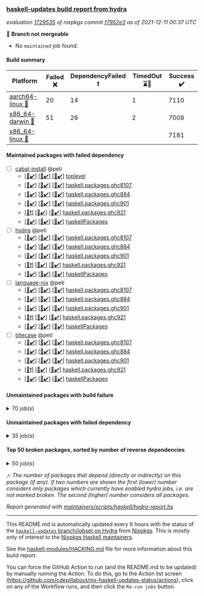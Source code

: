 ### [haskell-updates build report from hydra](https://hydra.nixos.org/jobset/nixpkgs/haskell-updates)
*evaluation [1729535](https://hydra.nixos.org/eval/1729535) of nixpkgs commit [f7952e3](https://github.com/NixOS/nixpkgs/commits/f7952e330a568e0b00d818923e8703188f33e2e6) as of 2021-12-11 00:37 UTC*

:red_circle: **Branch not mergeable**
  * No `maintained` job found.

#### Build summary

 | Platform | Failed :x: | DependencyFailed :heavy_exclamation_mark: | TimedOut :hourglass::no_entry_sign: | Success :heavy_check_mark: | 
 | --- | --- | --- | --- | --- | 
 | [aarch64-linux :iphone:](https://hydra.nixos.org/eval/1729535?filter=.aarch64-linux) | 20 | 14 | 1 | 7110 | 
 | [x86_64-darwin :apple:](https://hydra.nixos.org/eval/1729535?filter=.x86_64-darwin) | 51 | 26 | 2 | 7008 | 
 | [x86_64-linux :penguin:](https://hydra.nixos.org/eval/1729535?filter=.x86_64-linux) |  |  |  | 7181 | 
#### Maintained packages with failed dependency
- [ ] [cabal-install](https://hydra.nixos.org/eval/1729535?filter=cabal-install) @peti
  - [[:iphone::heavy_check_mark:]](https://hydra.nixos.org/build/160444227) [[:apple::heavy_check_mark:]](https://hydra.nixos.org/build/160448434) [[:penguin::heavy_check_mark:]](https://hydra.nixos.org/build/160441986) [toplevel](https://hydra.nixos.org/eval/1729535?filter=cabal-install)
  - [[:iphone::heavy_check_mark:]](https://hydra.nixos.org/build/160443778) [[:apple::heavy_check_mark:]](https://hydra.nixos.org/build/160454981) [[:penguin::heavy_check_mark:]](https://hydra.nixos.org/build/160440643) [haskell.packages.ghc8107](https://hydra.nixos.org/eval/1729535?filter=haskell.packages.ghc8107.cabal-install)
  - [[:iphone::heavy_check_mark:]](https://hydra.nixos.org/build/160443154) [[:apple::heavy_check_mark:]](https://hydra.nixos.org/build/160447881) [[:penguin::heavy_check_mark:]](https://hydra.nixos.org/build/160442234) [haskell.packages.ghc884](https://hydra.nixos.org/eval/1729535?filter=haskell.packages.ghc884.cabal-install)
  - [[:iphone::heavy_check_mark:]](https://hydra.nixos.org/build/160443457) [[:apple::heavy_check_mark:]](https://hydra.nixos.org/build/160445426) [[:penguin::heavy_check_mark:]](https://hydra.nixos.org/build/160442432) [haskell.packages.ghc901](https://hydra.nixos.org/eval/1729535?filter=haskell.packages.ghc901.cabal-install)
  - [[:iphone::heavy_exclamation_mark:]](https://hydra.nixos.org/build/160707752) [[:apple::heavy_check_mark:]](https://hydra.nixos.org/build/160707750) [[:penguin::heavy_check_mark:]](https://hydra.nixos.org/build/160707755) [haskell.packages.ghc921](https://hydra.nixos.org/eval/1729535?filter=haskell.packages.ghc921.cabal-install)
  - [[:iphone::heavy_check_mark:]](https://hydra.nixos.org/build/160444585) [[:apple::heavy_check_mark:]](https://hydra.nixos.org/build/160455144) [[:penguin::heavy_check_mark:]](https://hydra.nixos.org/build/160444219) [haskellPackages](https://hydra.nixos.org/eval/1729535?filter=haskellPackages.cabal-install)
- [ ] [hsdns](https://hydra.nixos.org/eval/1729535?filter=hsdns) @peti
  - [[:iphone::heavy_check_mark:]](https://hydra.nixos.org/build/160445928) [[:apple::heavy_check_mark:]](https://hydra.nixos.org/build/160447151) [[:penguin::heavy_check_mark:]](https://hydra.nixos.org/build/160452154) [haskell.packages.ghc8107](https://hydra.nixos.org/eval/1729535?filter=haskell.packages.ghc8107.hsdns)
  - [[:iphone::heavy_check_mark:]](https://hydra.nixos.org/build/160444002) [[:apple::heavy_check_mark:]](https://hydra.nixos.org/build/160445446) [[:penguin::heavy_check_mark:]](https://hydra.nixos.org/build/160448296) [haskell.packages.ghc884](https://hydra.nixos.org/eval/1729535?filter=haskell.packages.ghc884.hsdns)
  - [[:iphone::heavy_check_mark:]](https://hydra.nixos.org/build/160457080) [[:apple::heavy_check_mark:]](https://hydra.nixos.org/build/160453520) [[:penguin::heavy_check_mark:]](https://hydra.nixos.org/build/160440975) [haskell.packages.ghc901](https://hydra.nixos.org/eval/1729535?filter=haskell.packages.ghc901.hsdns)
  - [[:iphone::heavy_exclamation_mark:]](https://hydra.nixos.org/build/160450041) [[:apple::heavy_check_mark:]](https://hydra.nixos.org/build/160444127) [[:penguin::heavy_check_mark:]](https://hydra.nixos.org/build/160444167) [haskell.packages.ghc921](https://hydra.nixos.org/eval/1729535?filter=haskell.packages.ghc921.hsdns)
  - [[:iphone::heavy_check_mark:]](https://hydra.nixos.org/build/160453268) [[:apple::heavy_check_mark:]](https://hydra.nixos.org/build/160452760) [[:penguin::heavy_check_mark:]](https://hydra.nixos.org/build/160436298) [haskellPackages](https://hydra.nixos.org/eval/1729535?filter=haskellPackages.hsdns)
- [ ] [language-nix](https://hydra.nixos.org/eval/1729535?filter=language-nix) @peti
  - [[:iphone::heavy_check_mark:]](https://hydra.nixos.org/build/160444197) [[:apple::heavy_check_mark:]](https://hydra.nixos.org/build/160457132) [[:penguin::heavy_check_mark:]](https://hydra.nixos.org/build/160449953) [haskell.packages.ghc8107](https://hydra.nixos.org/eval/1729535?filter=haskell.packages.ghc8107.language-nix)
  - [[:iphone::heavy_check_mark:]](https://hydra.nixos.org/build/160443818) [[:apple::heavy_check_mark:]](https://hydra.nixos.org/build/160455351) [[:penguin::heavy_check_mark:]](https://hydra.nixos.org/build/160451798) [haskell.packages.ghc884](https://hydra.nixos.org/eval/1729535?filter=haskell.packages.ghc884.language-nix)
  - [[:iphone::heavy_check_mark:]](https://hydra.nixos.org/build/160442301) [[:apple::heavy_check_mark:]](https://hydra.nixos.org/build/160443330) [[:penguin::heavy_check_mark:]](https://hydra.nixos.org/build/160445084) [haskell.packages.ghc901](https://hydra.nixos.org/eval/1729535?filter=haskell.packages.ghc901.language-nix)
  - [[:iphone::heavy_exclamation_mark:]](https://hydra.nixos.org/build/160758059) [[:apple::heavy_check_mark:]](https://hydra.nixos.org/build/160758068) [[:penguin::heavy_check_mark:]](https://hydra.nixos.org/build/160758055) [haskell.packages.ghc921](https://hydra.nixos.org/eval/1729535?filter=haskell.packages.ghc921.language-nix)
  - [[:iphone::heavy_check_mark:]](https://hydra.nixos.org/build/160446289) [[:apple::heavy_check_mark:]](https://hydra.nixos.org/build/160435670) [[:penguin::heavy_check_mark:]](https://hydra.nixos.org/build/160445023) [haskellPackages](https://hydra.nixos.org/eval/1729535?filter=haskellPackages.language-nix)
- [ ] [titlecase](https://hydra.nixos.org/eval/1729535?filter=titlecase) @peti
  - [[:iphone::heavy_check_mark:]](https://hydra.nixos.org/build/160437766) [[:apple::heavy_check_mark:]](https://hydra.nixos.org/build/160436845) [[:penguin::heavy_check_mark:]](https://hydra.nixos.org/build/160453740) [haskell.packages.ghc8107](https://hydra.nixos.org/eval/1729535?filter=haskell.packages.ghc8107.titlecase)
  - [[:iphone::heavy_check_mark:]](https://hydra.nixos.org/build/160448969) [[:apple::heavy_check_mark:]](https://hydra.nixos.org/build/160446339) [[:penguin::heavy_check_mark:]](https://hydra.nixos.org/build/160439450) [haskell.packages.ghc884](https://hydra.nixos.org/eval/1729535?filter=haskell.packages.ghc884.titlecase)
  - [[:iphone::heavy_check_mark:]](https://hydra.nixos.org/build/160452446) [[:apple::heavy_check_mark:]](https://hydra.nixos.org/build/160439364) [[:penguin::heavy_check_mark:]](https://hydra.nixos.org/build/160446378) [haskell.packages.ghc901](https://hydra.nixos.org/eval/1729535?filter=haskell.packages.ghc901.titlecase)
  - [[:iphone::heavy_exclamation_mark:]](https://hydra.nixos.org/build/160453934) [[:apple::heavy_check_mark:]](https://hydra.nixos.org/build/160437434) [[:penguin::heavy_check_mark:]](https://hydra.nixos.org/build/160445155) [haskell.packages.ghc921](https://hydra.nixos.org/eval/1729535?filter=haskell.packages.ghc921.titlecase)
  - [[:iphone::heavy_check_mark:]](https://hydra.nixos.org/build/160449589) [[:apple::heavy_check_mark:]](https://hydra.nixos.org/build/160435610) [[:penguin::heavy_check_mark:]](https://hydra.nixos.org/build/160449551) [haskellPackages](https://hydra.nixos.org/eval/1729535?filter=haskellPackages.titlecase)
#### Unmaintained packages with build failure
<details><summary>70 job(s) </summary>

- [ ] [[:iphone::heavy_check_mark:]](https://hydra.nixos.org/build/160451695) [[:apple::x:]](https://hydra.nixos.org/build/160448405) [[:penguin::heavy_check_mark:]](https://hydra.nixos.org/build/160447370) [haskellPackages.sdp](https://hydra.nixos.org/eval/1729535?filter=haskellPackages.sdp)  :arrow_heading_up: 9 | 9
- [ ] [[:iphone::heavy_check_mark:]](https://hydra.nixos.org/build/160444791) [[:apple::x:]](https://hydra.nixos.org/build/160439292) [[:penguin::heavy_check_mark:]](https://hydra.nixos.org/build/160437498) [haskellPackages.thyme](https://hydra.nixos.org/eval/1729535?filter=haskellPackages.thyme)  :arrow_heading_up: 6 | 15
- [ ] [[:iphone::x:]](https://hydra.nixos.org/build/160452801) [[:apple::heavy_check_mark:]](https://hydra.nixos.org/build/160439013) [[:penguin::heavy_check_mark:]](https://hydra.nixos.org/build/160436279) [haskellPackages.libBF](https://hydra.nixos.org/eval/1729535?filter=haskellPackages.libBF)  :arrow_heading_up: 4 | 20
- [ ] [[:iphone::heavy_check_mark:]](https://hydra.nixos.org/build/160973361) [[:apple::x:]](https://hydra.nixos.org/build/160972042) [[:penguin::heavy_check_mark:]](https://hydra.nixos.org/build/160971534) [haskellPackages.exinst](https://hydra.nixos.org/eval/1729535?filter=haskellPackages.exinst)  :arrow_heading_up: 4 | 6
- [ ] [[:iphone::heavy_check_mark:]](https://hydra.nixos.org/build/160973428) [[:apple::x:]](https://hydra.nixos.org/build/160971657) [[:penguin::heavy_check_mark:]](https://hydra.nixos.org/build/160970874) [haskellPackages.nri-observability](https://hydra.nixos.org/eval/1729535?filter=haskellPackages.nri-observability)  :arrow_heading_up: 3 | 5
- [ ] [[:iphone::x:]](https://hydra.nixos.org/build/160455616) [[:apple::heavy_check_mark:]](https://hydra.nixos.org/build/160449645) [[:penguin::heavy_check_mark:]](https://hydra.nixos.org/build/160439430) [haskellPackages.ptr-poker](https://hydra.nixos.org/eval/1729535?filter=haskellPackages.ptr-poker)  :arrow_heading_up: 3 | 4
- [ ] [[:iphone::x:]](https://hydra.nixos.org/build/160448126) [[:apple::heavy_check_mark:]](https://hydra.nixos.org/build/160451711) [[:penguin::heavy_check_mark:]](https://hydra.nixos.org/build/160444202) [haskellPackages.long-double](https://hydra.nixos.org/eval/1729535?filter=haskellPackages.long-double)  :arrow_heading_up: 2 | 2
- [ ] [[:iphone::x:]](https://hydra.nixos.org/build/160457155) [[:apple::heavy_check_mark:]](https://hydra.nixos.org/build/160447471) [[:penguin::heavy_check_mark:]](https://hydra.nixos.org/build/160453021) [haskellPackages.OrderedBits](https://hydra.nixos.org/eval/1729535?filter=haskellPackages.OrderedBits)  :arrow_heading_up: 1 | 36
- [ ] [[:iphone::x:]](https://hydra.nixos.org/build/160971658) [[:apple::heavy_check_mark:]](https://hydra.nixos.org/build/160971637) [[:penguin::heavy_check_mark:]](https://hydra.nixos.org/build/160970813) [haskellPackages.type-natural](https://hydra.nixos.org/eval/1729535?filter=haskellPackages.type-natural)  :arrow_heading_up: 1 | 4
- [ ] [[:iphone::x:]](https://hydra.nixos.org/build/160442462) [[:apple::x:]](https://hydra.nixos.org/build/160443828) [[:penguin::heavy_check_mark:]](https://hydra.nixos.org/build/160443528) [haskellPackages.easytensor](https://hydra.nixos.org/eval/1729535?filter=haskellPackages.easytensor)  :arrow_heading_up: 1 | 1
- [ ] [[:iphone::heavy_check_mark:]](https://hydra.nixos.org/build/160438523) [[:apple::x:]](https://hydra.nixos.org/build/160452506) [[:penguin::heavy_check_mark:]](https://hydra.nixos.org/build/160436678) [haskellPackages.gi-gdkx11](https://hydra.nixos.org/eval/1729535?filter=haskellPackages.gi-gdkx11)  :arrow_heading_up: 1 | 1
- [ ] [[:iphone::heavy_check_mark:]](https://hydra.nixos.org/build/160448163) [[:apple::x:]](https://hydra.nixos.org/build/160437057) [[:penguin::heavy_check_mark:]](https://hydra.nixos.org/build/160452899) [haskellPackages.keep-alive](https://hydra.nixos.org/eval/1729535?filter=haskellPackages.keep-alive)  :arrow_heading_up: 1 | 1
- [ ] [[:iphone::heavy_check_mark:]](https://hydra.nixos.org/build/160453043) [[:apple::x:]](https://hydra.nixos.org/build/160449027) [[:penguin::heavy_check_mark:]](https://hydra.nixos.org/build/160446913) [haskellPackages.loc](https://hydra.nixos.org/eval/1729535?filter=haskellPackages.loc)  :arrow_heading_up: 1 | 1
- [ ] [[:iphone::x:]](https://hydra.nixos.org/build/160453257) [[:apple::heavy_check_mark:]](https://hydra.nixos.org/build/160447564) [[:penguin::heavy_check_mark:]](https://hydra.nixos.org/build/160451962) [haskellPackages.nlopt-haskell](https://hydra.nixos.org/eval/1729535?filter=haskellPackages.nlopt-haskell)  :arrow_heading_up: 1 | 1
- [ ] [[:iphone::heavy_check_mark:]](https://hydra.nixos.org/build/160454504) [[:apple::x:]](https://hydra.nixos.org/build/160443398) [[:penguin::heavy_check_mark:]](https://hydra.nixos.org/build/160436651) [haskellPackages.opencv](https://hydra.nixos.org/eval/1729535?filter=haskellPackages.opencv)  :arrow_heading_up: 1 | 1
- [ ] [[:iphone::x:]](https://hydra.nixos.org/build/160448013) [[:apple::heavy_check_mark:]](https://hydra.nixos.org/build/160438602) [[:penguin::heavy_check_mark:]](https://hydra.nixos.org/build/160449591) [haskellPackages.unicode-properties](https://hydra.nixos.org/eval/1729535?filter=haskellPackages.unicode-properties)  :arrow_heading_up: 1 | 1
- [ ] [[:iphone::x:]](https://hydra.nixos.org/build/160442826) [[:apple::heavy_check_mark:]](https://hydra.nixos.org/build/160451470) [[:penguin::heavy_check_mark:]](https://hydra.nixos.org/build/160440611) [haskellPackages.accelerate-llvm](https://hydra.nixos.org/eval/1729535?filter=haskellPackages.accelerate-llvm)  :arrow_heading_up: 0 | 8
- [ ] [[:iphone::x:]](https://hydra.nixos.org/build/160437233) [[:apple::heavy_check_mark:]](https://hydra.nixos.org/build/160455941) [[:penguin::heavy_check_mark:]](https://hydra.nixos.org/build/160449533) [haskellPackages.freetype2](https://hydra.nixos.org/eval/1729535?filter=haskellPackages.freetype2)  :arrow_heading_up: 0 | 7
- [ ] [[:iphone::heavy_check_mark:]](https://hydra.nixos.org/build/160452587) [[:apple::x:]](https://hydra.nixos.org/build/160439015) [[:penguin::heavy_check_mark:]](https://hydra.nixos.org/build/160441762) [haskellPackages.pipes-zlib](https://hydra.nixos.org/eval/1729535?filter=haskellPackages.pipes-zlib)  :arrow_heading_up: 0 | 6
- [ ] [[:iphone::heavy_check_mark:]](https://hydra.nixos.org/build/160450166) [[:apple::x:]](https://hydra.nixos.org/build/160442283) [[:penguin::heavy_check_mark:]](https://hydra.nixos.org/build/160453763) [haskellPackages.hmidi](https://hydra.nixos.org/eval/1729535?filter=haskellPackages.hmidi)  :arrow_heading_up: 0 | 4
- [ ] [[:iphone::heavy_check_mark:]](https://hydra.nixos.org/build/160450300) [[:apple::x:]](https://hydra.nixos.org/build/160437505) [[:penguin::heavy_check_mark:]](https://hydra.nixos.org/build/160446616) [haskellPackages.zip](https://hydra.nixos.org/eval/1729535?filter=haskellPackages.zip)  :arrow_heading_up: 0 | 4
- [ ] [[:iphone::x:]](https://hydra.nixos.org/build/160448165) [[:apple::heavy_check_mark:]](https://hydra.nixos.org/build/160453018) [[:penguin::heavy_check_mark:]](https://hydra.nixos.org/build/160436100) [haskellPackages.cdar-mBound](https://hydra.nixos.org/eval/1729535?filter=haskellPackages.cdar-mBound)  :arrow_heading_up: 0 | 2
- [ ] [[:iphone::heavy_check_mark:]](https://hydra.nixos.org/build/160451484) [[:apple::x:]](https://hydra.nixos.org/build/160456974) [[:penguin::heavy_check_mark:]](https://hydra.nixos.org/build/160456354) [haskellPackages.posix-socket](https://hydra.nixos.org/eval/1729535?filter=haskellPackages.posix-socket)  :arrow_heading_up: 0 | 2
- [ ] [[:iphone::x:]](https://hydra.nixos.org/build/160971804) [[:apple::heavy_check_mark:]](https://hydra.nixos.org/build/160971580) [[:penguin::heavy_check_mark:]](https://hydra.nixos.org/build/160971522) [haskellPackages.quic](https://hydra.nixos.org/eval/1729535?filter=haskellPackages.quic)  :arrow_heading_up: 0 | 2
- [ ] [[:iphone::heavy_check_mark:]](https://hydra.nixos.org/build/160972686) [[:apple::x:]](https://hydra.nixos.org/build/160971892) [[:penguin::heavy_check_mark:]](https://hydra.nixos.org/build/160971911) [haskellPackages.hamid](https://hydra.nixos.org/eval/1729535?filter=haskellPackages.hamid)  :arrow_heading_up: 0 | 1
- [ ] [[:iphone::heavy_check_mark:]](https://hydra.nixos.org/build/160452849) [[:apple::x:]](https://hydra.nixos.org/build/160454160) [[:penguin::heavy_check_mark:]](https://hydra.nixos.org/build/160440199) [haskellPackages.hmatrix-morpheus](https://hydra.nixos.org/eval/1729535?filter=haskellPackages.hmatrix-morpheus)  :arrow_heading_up: 0 | 1
- [ ] [[:iphone::heavy_check_mark:]](https://hydra.nixos.org/build/160442877) [[:apple::x:]](https://hydra.nixos.org/build/160452654) [[:penguin::heavy_check_mark:]](https://hydra.nixos.org/build/160445961) [haskellPackages.huckleberry](https://hydra.nixos.org/eval/1729535?filter=haskellPackages.huckleberry)  :arrow_heading_up: 0 | 1
- [ ] [[:iphone::x:]](https://hydra.nixos.org/build/160456686) [[:apple::heavy_check_mark:]](https://hydra.nixos.org/build/160440055) [[:penguin::heavy_check_mark:]](https://hydra.nixos.org/build/160447009) [haskellPackages.picosat](https://hydra.nixos.org/eval/1729535?filter=haskellPackages.picosat)  :arrow_heading_up: 0 | 1
- [ ] [[:iphone::heavy_check_mark:]](https://hydra.nixos.org/build/160435978) [[:apple::x:]](https://hydra.nixos.org/build/160456659) [[:penguin::heavy_check_mark:]](https://hydra.nixos.org/build/160455939) [haskellPackages.select](https://hydra.nixos.org/eval/1729535?filter=haskellPackages.select)  :arrow_heading_up: 0 | 1
- [ ] [[:iphone::heavy_check_mark:]](https://hydra.nixos.org/build/160443384) [[:apple::x:]](https://hydra.nixos.org/build/160454943) [[:penguin::heavy_check_mark:]](https://hydra.nixos.org/build/160455133) [haskellPackages.sysinfo](https://hydra.nixos.org/eval/1729535?filter=haskellPackages.sysinfo)  :arrow_heading_up: 0 | 1
- [ ] [[:iphone::heavy_check_mark:]](https://hydra.nixos.org/build/160436031) [[:apple::x:]](https://hydra.nixos.org/build/160453326) [[:penguin::heavy_check_mark:]](https://hydra.nixos.org/build/160451749) [haskellPackages.FractalArt](https://hydra.nixos.org/eval/1729535?filter=haskellPackages.FractalArt) 
- [ ] [[:iphone::x:]](https://hydra.nixos.org/build/160456993) [[:apple::heavy_check_mark:]](https://hydra.nixos.org/build/160445303) [[:penguin::heavy_check_mark:]](https://hydra.nixos.org/build/160444768) [haskellPackages.HsASA](https://hydra.nixos.org/eval/1729535?filter=haskellPackages.HsASA) 
- [ ] [[:iphone::heavy_check_mark:]](https://hydra.nixos.org/build/160438632) [[:apple::x:]](https://hydra.nixos.org/build/160447656) [[:penguin::heavy_check_mark:]](https://hydra.nixos.org/build/160454633) [haskellPackages.chiphunk](https://hydra.nixos.org/eval/1729535?filter=haskellPackages.chiphunk) 
- [ ] [[:iphone::heavy_check_mark:]](https://hydra.nixos.org/build/160447613) [[:apple::x:]](https://hydra.nixos.org/build/160436808) [[:penguin::heavy_check_mark:]](https://hydra.nixos.org/build/160452859) [haskellPackages.discount](https://hydra.nixos.org/eval/1729535?filter=haskellPackages.discount) 
- [ ] [[:iphone::heavy_check_mark:]](https://hydra.nixos.org/build/160444436) [[:apple::x:]](https://hydra.nixos.org/build/160448564) [[:penguin::heavy_check_mark:]](https://hydra.nixos.org/build/160450470) [haskellPackages.diskhash](https://hydra.nixos.org/eval/1729535?filter=haskellPackages.diskhash) 
- [ ] [[:iphone::heavy_check_mark:]](https://hydra.nixos.org/build/160441221) [[:apple::x:]](https://hydra.nixos.org/build/160440137) [[:penguin::heavy_check_mark:]](https://hydra.nixos.org/build/160448867) [haskellPackages.epub-tools](https://hydra.nixos.org/eval/1729535?filter=haskellPackages.epub-tools) 
- [ ] [[:iphone::heavy_check_mark:]](https://hydra.nixos.org/build/160438289) [[:apple::x:]](https://hydra.nixos.org/build/160448937) [[:penguin::heavy_check_mark:]](https://hydra.nixos.org/build/160438105) [haskellPackages.float128](https://hydra.nixos.org/eval/1729535?filter=haskellPackages.float128) 
- [ ] [[:iphone::heavy_check_mark:]](https://hydra.nixos.org/build/160439808) [[:apple::x:]](https://hydra.nixos.org/build/160445636) [[:penguin::heavy_check_mark:]](https://hydra.nixos.org/build/160443664) [haskellPackages.gerrit](https://hydra.nixos.org/eval/1729535?filter=haskellPackages.gerrit) 
- [ ] [[:iphone::x:]](https://hydra.nixos.org/build/160440618) [[:penguin::heavy_check_mark:]](https://hydra.nixos.org/build/160445846) [haskellPackages.gnome-keyring](https://hydra.nixos.org/eval/1729535?filter=haskellPackages.gnome-keyring) 
- [ ] [[:iphone::heavy_check_mark:]](https://hydra.nixos.org/build/160449112) [[:apple::x:]](https://hydra.nixos.org/build/160449979) [[:penguin::heavy_check_mark:]](https://hydra.nixos.org/build/160450713) [haskellPackages.gtk-traymanager](https://hydra.nixos.org/eval/1729535?filter=haskellPackages.gtk-traymanager) 
- [ ] [[:iphone::heavy_check_mark:]](https://hydra.nixos.org/build/160439838) [[:apple::x:]](https://hydra.nixos.org/build/160441480) [[:penguin::heavy_check_mark:]](https://hydra.nixos.org/build/160444226) [haskellPackages.hid](https://hydra.nixos.org/eval/1729535?filter=haskellPackages.hid) 
- [ ] [[:iphone::heavy_check_mark:]](https://hydra.nixos.org/build/160973412) [[:apple::x:]](https://hydra.nixos.org/build/160971569) [[:penguin::heavy_check_mark:]](https://hydra.nixos.org/build/160971813) [haskellPackages.highlight](https://hydra.nixos.org/eval/1729535?filter=haskellPackages.highlight) 
- [ ] [[:iphone::heavy_check_mark:]](https://hydra.nixos.org/build/160441619) [[:apple::x:]](https://hydra.nixos.org/build/160444541) [[:penguin::heavy_check_mark:]](https://hydra.nixos.org/build/160440624) [haskellPackages.hinotify-conduit](https://hydra.nixos.org/eval/1729535?filter=haskellPackages.hinotify-conduit) 
- [ ] [[:iphone::heavy_check_mark:]](https://hydra.nixos.org/build/160451232) [[:apple::x:]](https://hydra.nixos.org/build/160451496) [[:penguin::heavy_check_mark:]](https://hydra.nixos.org/build/160441987) [haskellPackages.hls-rename-plugin](https://hydra.nixos.org/eval/1729535?filter=haskellPackages.hls-rename-plugin) 
- [ ] [[:iphone::x:]](https://hydra.nixos.org/build/160451239) [[:apple::heavy_check_mark:]](https://hydra.nixos.org/build/160440971) [[:penguin::heavy_check_mark:]](https://hydra.nixos.org/build/160443365) [haskellPackages.hq](https://hydra.nixos.org/eval/1729535?filter=haskellPackages.hq) 
- [ ] [[:iphone::heavy_check_mark:]](https://hydra.nixos.org/build/160450474) [[:apple::x:]](https://hydra.nixos.org/build/160455565) [[:penguin::heavy_check_mark:]](https://hydra.nixos.org/build/160439732) [haskellPackages.hs](https://hydra.nixos.org/eval/1729535?filter=haskellPackages.hs) 
- [ ] [[:iphone::heavy_check_mark:]](https://hydra.nixos.org/build/160450547) [[:apple::x:]](https://hydra.nixos.org/build/160444061) [[:penguin::heavy_check_mark:]](https://hydra.nixos.org/build/160447603) [haskellPackages.hsshellscript](https://hydra.nixos.org/eval/1729535?filter=haskellPackages.hsshellscript) 
- [ ] [[:iphone::heavy_check_mark:]](https://hydra.nixos.org/build/160451772) [[:apple::x:]](https://hydra.nixos.org/build/160442259) [[:penguin::heavy_check_mark:]](https://hydra.nixos.org/build/160443901) [haskellPackages.hssourceinfo](https://hydra.nixos.org/eval/1729535?filter=haskellPackages.hssourceinfo) 
- [ ] [[:iphone::heavy_check_mark:]](https://hydra.nixos.org/build/160448910) [[:apple::x:]](https://hydra.nixos.org/build/160451478) [[:penguin::heavy_check_mark:]](https://hydra.nixos.org/build/160443827) [haskellPackages.ipcvar](https://hydra.nixos.org/eval/1729535?filter=haskellPackages.ipcvar) 
- [ ] [[:iphone::heavy_check_mark:]](https://hydra.nixos.org/build/160454018) [[:apple::x:]](https://hydra.nixos.org/build/160437642) [[:penguin::heavy_check_mark:]](https://hydra.nixos.org/build/160440164) [haskellPackages.linux-framebuffer](https://hydra.nixos.org/eval/1729535?filter=haskellPackages.linux-framebuffer) 
- [ ] [[:iphone::heavy_check_mark:]](https://hydra.nixos.org/build/160453936) [[:apple::x:]](https://hydra.nixos.org/build/160437185) [[:penguin::heavy_check_mark:]](https://hydra.nixos.org/build/160445738) [haskellPackages.mediawiki2latex](https://hydra.nixos.org/eval/1729535?filter=haskellPackages.mediawiki2latex) 
- [ ] [[:iphone::heavy_check_mark:]](https://hydra.nixos.org/build/160438718) [[:apple::x:]](https://hydra.nixos.org/build/160445709) [[:penguin::heavy_check_mark:]](https://hydra.nixos.org/build/160441864) [haskellPackages.mercury-api](https://hydra.nixos.org/eval/1729535?filter=haskellPackages.mercury-api) 
- [ ] [[:iphone::heavy_check_mark:]](https://hydra.nixos.org/build/160443304) [[:apple::x:]](https://hydra.nixos.org/build/160440381) [[:penguin::heavy_check_mark:]](https://hydra.nixos.org/build/160440929) [haskellPackages.nano-cryptr](https://hydra.nixos.org/eval/1729535?filter=haskellPackages.nano-cryptr) 
- [ ] [[:iphone::heavy_check_mark:]](https://hydra.nixos.org/build/160972428) [[:apple::x:]](https://hydra.nixos.org/build/160973088) [[:penguin::heavy_check_mark:]](https://hydra.nixos.org/build/160971512) [haskellPackages.persistent-pagination](https://hydra.nixos.org/eval/1729535?filter=haskellPackages.persistent-pagination) 
- [ ] [[:iphone::heavy_check_mark:]](https://hydra.nixos.org/build/160455022) [[:apple::x:]](https://hydra.nixos.org/build/160441458) [[:penguin::heavy_check_mark:]](https://hydra.nixos.org/build/160444285) [haskellPackages.ping-wrapper](https://hydra.nixos.org/eval/1729535?filter=haskellPackages.ping-wrapper) 
- [ ] [[:iphone::x:]](https://hydra.nixos.org/build/160450731) [[:apple::heavy_check_mark:]](https://hydra.nixos.org/build/160437435) [[:penguin::heavy_check_mark:]](https://hydra.nixos.org/build/160437024) [haskellPackages.poker](https://hydra.nixos.org/eval/1729535?filter=haskellPackages.poker) 
- [ ] [[:iphone::heavy_check_mark:]](https://hydra.nixos.org/build/160442276) [[:apple::x:]](https://hydra.nixos.org/build/160446379) [[:penguin::heavy_check_mark:]](https://hydra.nixos.org/build/160451067) [haskellPackages.posix-timer](https://hydra.nixos.org/eval/1729535?filter=haskellPackages.posix-timer) 
- [ ] [[:iphone::heavy_check_mark:]](https://hydra.nixos.org/build/160443661) [[:apple::x:]](https://hydra.nixos.org/build/160444992) [[:penguin::heavy_check_mark:]](https://hydra.nixos.org/build/160440496) [haskellPackages.procex](https://hydra.nixos.org/eval/1729535?filter=haskellPackages.procex) 
- [ ] [[:iphone::heavy_check_mark:]](https://hydra.nixos.org/build/160444963) [[:apple::x:]](https://hydra.nixos.org/build/160439713) [[:penguin::heavy_check_mark:]](https://hydra.nixos.org/build/160443288) [haskellPackages.pthread](https://hydra.nixos.org/eval/1729535?filter=haskellPackages.pthread) 
- [ ] [[:iphone::x:]](https://hydra.nixos.org/build/160447596) [[:apple::heavy_check_mark:]](https://hydra.nixos.org/build/160447064) [[:penguin::heavy_check_mark:]](https://hydra.nixos.org/build/160447489) [haskellPackages.risc386](https://hydra.nixos.org/eval/1729535?filter=haskellPackages.risc386) 
- [ ] [[:iphone::heavy_check_mark:]](https://hydra.nixos.org/build/160972554) [[:apple::x:]](https://hydra.nixos.org/build/160971458) [[:penguin::heavy_check_mark:]](https://hydra.nixos.org/build/160972175) [haskellPackages.sandwich-webdriver](https://hydra.nixos.org/eval/1729535?filter=haskellPackages.sandwich-webdriver) 
- [ ] [[:iphone::heavy_check_mark:]](https://hydra.nixos.org/build/160446213) [[:apple::x:]](https://hydra.nixos.org/build/160451176) [[:penguin::heavy_check_mark:]](https://hydra.nixos.org/build/160451399) [haskellPackages.sfml-audio](https://hydra.nixos.org/eval/1729535?filter=haskellPackages.sfml-audio) 
- [ ] [[:iphone::heavy_check_mark:]](https://hydra.nixos.org/build/160440396) [[:apple::x:]](https://hydra.nixos.org/build/160442649) [[:penguin::heavy_check_mark:]](https://hydra.nixos.org/build/160442404) [haskellPackages.shared-memory](https://hydra.nixos.org/eval/1729535?filter=haskellPackages.shared-memory) 
- [ ] [[:iphone::heavy_check_mark:]](https://hydra.nixos.org/build/160455056) [[:apple::x:]](https://hydra.nixos.org/build/160449657) [[:penguin::heavy_check_mark:]](https://hydra.nixos.org/build/160437421) [haskellPackages.tailfile-hinotify](https://hydra.nixos.org/eval/1729535?filter=haskellPackages.tailfile-hinotify) 
- [ ] [[:iphone::x:]](https://hydra.nixos.org/build/160440331) [[:apple::heavy_check_mark:]](https://hydra.nixos.org/build/160446697) [[:penguin::heavy_check_mark:]](https://hydra.nixos.org/build/160445012) [haskellPackages.wiringPi](https://hydra.nixos.org/eval/1729535?filter=haskellPackages.wiringPi) 
- [ ] [[:iphone::x:]](https://hydra.nixos.org/build/160446040) [[:apple::heavy_check_mark:]](https://hydra.nixos.org/build/160441343) [[:penguin::heavy_check_mark:]](https://hydra.nixos.org/build/160435780) [haskellPackages.x86-64bit](https://hydra.nixos.org/eval/1729535?filter=haskellPackages.x86-64bit) 
- [ ] [[:iphone::heavy_check_mark:]](https://hydra.nixos.org/build/160450612) [[:apple::x:]](https://hydra.nixos.org/build/160449704) [[:penguin::heavy_check_mark:]](https://hydra.nixos.org/build/160441783) [haskellPackages.xmonad-utils](https://hydra.nixos.org/eval/1729535?filter=haskellPackages.xmonad-utils) 
- [ ] [[:iphone::heavy_check_mark:]](https://hydra.nixos.org/build/160449244) [[:apple::x:]](https://hydra.nixos.org/build/160451183) [[:penguin::heavy_check_mark:]](https://hydra.nixos.org/build/160439938) [haskellPackages.yoga](https://hydra.nixos.org/eval/1729535?filter=haskellPackages.yoga) 
- [ ] [[:iphone::heavy_check_mark:]](https://hydra.nixos.org/build/160440711) [[:apple::x:]](https://hydra.nixos.org/build/160454637) [[:penguin::heavy_check_mark:]](https://hydra.nixos.org/build/160441299) [haskellPackages.zot](https://hydra.nixos.org/eval/1729535?filter=haskellPackages.zot) 
- [ ] [[:iphone::heavy_check_mark:]](https://hydra.nixos.org/build/160439908) [[:apple::x:]](https://hydra.nixos.org/build/160436448) [[:penguin::heavy_check_mark:]](https://hydra.nixos.org/build/160453468) [haskellPackages.zxcvbn-c](https://hydra.nixos.org/eval/1729535?filter=haskellPackages.zxcvbn-c) 
</details>

#### Unmaintained packages with failed dependency
<details><summary>35 job(s) </summary>

- [ ] [[:iphone::heavy_exclamation_mark:]](https://hydra.nixos.org/build/160436901) [[:apple::heavy_check_mark:]](https://hydra.nixos.org/build/160437166) [[:penguin::heavy_check_mark:]](https://hydra.nixos.org/build/160443953) [haskellPackages.jsonifier](https://hydra.nixos.org/eval/1729535?filter=haskellPackages.jsonifier)  :arrow_heading_up: 2 | 2
- [ ] [[:iphone::heavy_check_mark:]](https://hydra.nixos.org/build/160453873) [[:apple::heavy_exclamation_mark:]](https://hydra.nixos.org/build/160450312) [[:penguin::heavy_check_mark:]](https://hydra.nixos.org/build/160453718) [haskellPackages.sdp-io](https://hydra.nixos.org/eval/1729535?filter=haskellPackages.sdp-io)  :arrow_heading_up: 2 | 2
- [ ] [[:iphone::heavy_check_mark:]](https://hydra.nixos.org/build/160972987) [[:apple::heavy_exclamation_mark:]](https://hydra.nixos.org/build/160970971) [[:penguin::heavy_check_mark:]](https://hydra.nixos.org/build/160971931) [haskellPackages.nri-redis](https://hydra.nixos.org/eval/1729535?filter=haskellPackages.nri-redis)  :arrow_heading_up: 1 | 1
- [ ] [[:iphone::heavy_exclamation_mark:]](https://hydra.nixos.org/build/160970827) [[:apple::heavy_check_mark:]](https://hydra.nixos.org/build/160972127) [[:penguin::heavy_check_mark:]](https://hydra.nixos.org/build/160973451) [haskellPackages.opentelemetry-extra](https://hydra.nixos.org/eval/1729535?filter=haskellPackages.opentelemetry-extra)  :arrow_heading_up: 1 | 1
- [ ] [[:iphone::heavy_check_mark:]](https://hydra.nixos.org/build/160449600) [[:apple::heavy_exclamation_mark:]](https://hydra.nixos.org/build/160441477) [[:penguin::heavy_check_mark:]](https://hydra.nixos.org/build/160448101) [haskellPackages.orgmode-parse](https://hydra.nixos.org/eval/1729535?filter=haskellPackages.orgmode-parse)  :arrow_heading_up: 1 | 1
- [ ] [[:iphone::heavy_check_mark:]](https://hydra.nixos.org/build/160450576) [[:apple::heavy_exclamation_mark:]](https://hydra.nixos.org/build/160451169) [[:penguin::heavy_check_mark:]](https://hydra.nixos.org/build/160444440) [haskellPackages.sdp-hashable](https://hydra.nixos.org/eval/1729535?filter=haskellPackages.sdp-hashable)  :arrow_heading_up: 1 | 1
- [ ] [[:iphone::heavy_exclamation_mark:]](https://hydra.nixos.org/build/160970768) [[:apple::heavy_check_mark:]](https://hydra.nixos.org/build/160971713) [[:penguin::heavy_check_mark:]](https://hydra.nixos.org/build/160970939) [haskellPackages.PrimitiveArray](https://hydra.nixos.org/eval/1729535?filter=haskellPackages.PrimitiveArray)  :arrow_heading_up: 0 | 35
- [ ] [[:iphone::heavy_exclamation_mark:]](https://hydra.nixos.org/build/160971679) [[:apple::heavy_check_mark:]](https://hydra.nixos.org/build/160971147) [[:penguin::heavy_check_mark:]](https://hydra.nixos.org/build/160973465) [haskellPackages.sized](https://hydra.nixos.org/eval/1729535?filter=haskellPackages.sized)  :arrow_heading_up: 0 | 2
- [ ] [[:iphone::heavy_check_mark:]](https://hydra.nixos.org/build/160972398) [[:apple::heavy_exclamation_mark:]](https://hydra.nixos.org/build/160972830) [[:penguin::heavy_check_mark:]](https://hydra.nixos.org/build/160971399) [haskellPackages.keenser](https://hydra.nixos.org/eval/1729535?filter=haskellPackages.keenser)  :arrow_heading_up: 0 | 1
- [ ] [[:iphone::heavy_check_mark:]](https://hydra.nixos.org/build/160972215) [[:apple::heavy_exclamation_mark:]](https://hydra.nixos.org/build/160970836) [[:penguin::heavy_check_mark:]](https://hydra.nixos.org/build/160973222) [haskellPackages.antiope-es](https://hydra.nixos.org/eval/1729535?filter=haskellPackages.antiope-es) 
- [ ] [[:iphone::heavy_exclamation_mark:]](https://hydra.nixos.org/build/160450414) [[:apple::heavy_exclamation_mark:]](https://hydra.nixos.org/build/160442758) [[:penguin::heavy_check_mark:]](https://hydra.nixos.org/build/160438574) [haskellPackages.easytensor-vulkan](https://hydra.nixos.org/eval/1729535?filter=haskellPackages.easytensor-vulkan) 
- [ ] [[:iphone::heavy_check_mark:]](https://hydra.nixos.org/build/160971886) [[:apple::heavy_exclamation_mark:]](https://hydra.nixos.org/build/160972100) [[:penguin::heavy_check_mark:]](https://hydra.nixos.org/build/160970846) [haskellPackages.exinst-aeson](https://hydra.nixos.org/eval/1729535?filter=haskellPackages.exinst-aeson) 
- [ ] [[:iphone::heavy_check_mark:]](https://hydra.nixos.org/build/160971656) [[:apple::heavy_exclamation_mark:]](https://hydra.nixos.org/build/160971833) [[:penguin::heavy_check_mark:]](https://hydra.nixos.org/build/160972436) [haskellPackages.exinst-bytes](https://hydra.nixos.org/eval/1729535?filter=haskellPackages.exinst-bytes) 
- [ ] [[:iphone::heavy_check_mark:]](https://hydra.nixos.org/build/160971831) [[:apple::heavy_exclamation_mark:]](https://hydra.nixos.org/build/160971922) [[:penguin::heavy_check_mark:]](https://hydra.nixos.org/build/160972416) [haskellPackages.exinst-cereal](https://hydra.nixos.org/eval/1729535?filter=haskellPackages.exinst-cereal) 
- [ ] [[:iphone::heavy_check_mark:]](https://hydra.nixos.org/build/160971186) [[:apple::heavy_exclamation_mark:]](https://hydra.nixos.org/build/160971708) [[:penguin::heavy_check_mark:]](https://hydra.nixos.org/build/160973023) [haskellPackages.exinst-serialise](https://hydra.nixos.org/eval/1729535?filter=haskellPackages.exinst-serialise) 
- [ ] [[:iphone::heavy_check_mark:]](https://hydra.nixos.org/build/160440939) [[:apple::heavy_exclamation_mark:]](https://hydra.nixos.org/build/160453008) [[:penguin::heavy_check_mark:]](https://hydra.nixos.org/build/160438885) [haskellPackages.fastparser](https://hydra.nixos.org/eval/1729535?filter=haskellPackages.fastparser) 
- [ ] [[:iphone::heavy_exclamation_mark:]](https://hydra.nixos.org/build/160457185) [[:apple::heavy_check_mark:]](https://hydra.nixos.org/build/160440420) [[:penguin::heavy_check_mark:]](https://hydra.nixos.org/build/160443991) [haskellPackages.hmatrix-nlopt](https://hydra.nixos.org/eval/1729535?filter=haskellPackages.hmatrix-nlopt) 
- [ ] [[:iphone::heavy_check_mark:]](https://hydra.nixos.org/build/160973034) [[:apple::heavy_exclamation_mark:]](https://hydra.nixos.org/build/160971929) [[:penguin::heavy_check_mark:]](https://hydra.nixos.org/build/160971152) [haskellPackages.nri-http](https://hydra.nixos.org/eval/1729535?filter=haskellPackages.nri-http) 
- [ ] [[:iphone::heavy_check_mark:]](https://hydra.nixos.org/build/160971613) [[:apple::heavy_exclamation_mark:]](https://hydra.nixos.org/build/160972869) [[:penguin::heavy_check_mark:]](https://hydra.nixos.org/build/160972160) [haskellPackages.nri-test-encoding](https://hydra.nixos.org/eval/1729535?filter=haskellPackages.nri-test-encoding) 
- [ ] [[:iphone::heavy_check_mark:]](https://hydra.nixos.org/build/160447547) [[:apple::heavy_exclamation_mark:]](https://hydra.nixos.org/build/160448440) [[:penguin::heavy_check_mark:]](https://hydra.nixos.org/build/160443745) [haskellPackages.opencv-extra](https://hydra.nixos.org/eval/1729535?filter=haskellPackages.opencv-extra) 
- [ ] [[:iphone::heavy_exclamation_mark:]](https://hydra.nixos.org/build/160972565) [[:apple::heavy_check_mark:]](https://hydra.nixos.org/build/160970958) [[:penguin::heavy_check_mark:]](https://hydra.nixos.org/build/160972612) [haskellPackages.opentelemetry-lightstep](https://hydra.nixos.org/eval/1729535?filter=haskellPackages.opentelemetry-lightstep) 
- [ ] [[:iphone::heavy_check_mark:]](https://hydra.nixos.org/build/160970961) [[:apple::heavy_exclamation_mark:]](https://hydra.nixos.org/build/160971022) [[:penguin::heavy_check_mark:]](https://hydra.nixos.org/build/160971998) [haskellPackages.orgstat](https://hydra.nixos.org/eval/1729535?filter=haskellPackages.orgstat) 
- [ ] [[:iphone::heavy_check_mark:]](https://hydra.nixos.org/build/160452388) [[:apple::heavy_exclamation_mark:]](https://hydra.nixos.org/build/160455535) [[:penguin::heavy_check_mark:]](https://hydra.nixos.org/build/160448627) [haskellPackages.postgresql-replicant](https://hydra.nixos.org/eval/1729535?filter=haskellPackages.postgresql-replicant) 
- [ ] [[:iphone::heavy_exclamation_mark:]](https://hydra.nixos.org/build/160455264) [[:apple::heavy_check_mark:]](https://hydra.nixos.org/build/160445032) [[:penguin::heavy_check_mark:]](https://hydra.nixos.org/build/160444910) [haskellPackages.rounded](https://hydra.nixos.org/eval/1729535?filter=haskellPackages.rounded) 
- [ ] [[:iphone::heavy_exclamation_mark:]](https://hydra.nixos.org/build/160834095) [[:apple::heavy_check_mark:]](https://hydra.nixos.org/build/160834113) [[:penguin::heavy_check_mark:]](https://hydra.nixos.org/build/160834135) [haskellPackages.rounded-hw](https://hydra.nixos.org/eval/1729535?filter=haskellPackages.rounded-hw) 
- [ ] [[:iphone::heavy_check_mark:]](https://hydra.nixos.org/build/160971219) [[:apple::heavy_exclamation_mark:]](https://hydra.nixos.org/build/160970952) [[:penguin::heavy_check_mark:]](https://hydra.nixos.org/build/160972648) [haskellPackages.scan-metadata](https://hydra.nixos.org/eval/1729535?filter=haskellPackages.scan-metadata) 
- [ ] [[:iphone::heavy_check_mark:]](https://hydra.nixos.org/build/160440397) [[:apple::heavy_exclamation_mark:]](https://hydra.nixos.org/build/160450917) [[:penguin::heavy_check_mark:]](https://hydra.nixos.org/build/160447967) [haskellPackages.sdp-binary](https://hydra.nixos.org/eval/1729535?filter=haskellPackages.sdp-binary) 
- [ ] [[:iphone::heavy_check_mark:]](https://hydra.nixos.org/build/160452049) [[:apple::heavy_exclamation_mark:]](https://hydra.nixos.org/build/160452947) [[:penguin::heavy_check_mark:]](https://hydra.nixos.org/build/160443606) [haskellPackages.sdp-deepseq](https://hydra.nixos.org/eval/1729535?filter=haskellPackages.sdp-deepseq) 
- [ ] [[:iphone::heavy_check_mark:]](https://hydra.nixos.org/build/160447665) [[:apple::heavy_exclamation_mark:]](https://hydra.nixos.org/build/160449335) [[:penguin::heavy_check_mark:]](https://hydra.nixos.org/build/160456469) [haskellPackages.sdp-quickcheck](https://hydra.nixos.org/eval/1729535?filter=haskellPackages.sdp-quickcheck) 
- [ ] [[:iphone::heavy_check_mark:]](https://hydra.nixos.org/build/160451505) [[:apple::heavy_exclamation_mark:]](https://hydra.nixos.org/build/160438040) [[:penguin::heavy_check_mark:]](https://hydra.nixos.org/build/160453349) [haskellPackages.sdp4bytestring](https://hydra.nixos.org/eval/1729535?filter=haskellPackages.sdp4bytestring) 
- [ ] [[:iphone::heavy_check_mark:]](https://hydra.nixos.org/build/160448312) [[:apple::heavy_exclamation_mark:]](https://hydra.nixos.org/build/160453383) [[:penguin::heavy_check_mark:]](https://hydra.nixos.org/build/160449890) [haskellPackages.sdp4text](https://hydra.nixos.org/eval/1729535?filter=haskellPackages.sdp4text) 
- [ ] [[:iphone::heavy_check_mark:]](https://hydra.nixos.org/build/160437843) [[:apple::heavy_exclamation_mark:]](https://hydra.nixos.org/build/160438305) [[:penguin::heavy_check_mark:]](https://hydra.nixos.org/build/160447385) [haskellPackages.sdp4unordered](https://hydra.nixos.org/eval/1729535?filter=haskellPackages.sdp4unordered) 
- [ ] [[:iphone::heavy_check_mark:]](https://hydra.nixos.org/build/160435692) [[:apple::heavy_exclamation_mark:]](https://hydra.nixos.org/build/160444268) [[:penguin::heavy_check_mark:]](https://hydra.nixos.org/build/160447767) [haskellPackages.sdp4vector](https://hydra.nixos.org/eval/1729535?filter=haskellPackages.sdp4vector) 
- [ ] [[:iphone::heavy_exclamation_mark:]](https://hydra.nixos.org/build/160451788) [[:apple::heavy_check_mark:]](https://hydra.nixos.org/build/160453694) [[:penguin::heavy_check_mark:]](https://hydra.nixos.org/build/160439350) [haskellPackages.unicode-names](https://hydra.nixos.org/eval/1729535?filter=haskellPackages.unicode-names) 
- [ ] [[:iphone::heavy_check_mark:]](https://hydra.nixos.org/build/160442958) [[:apple::heavy_exclamation_mark:]](https://hydra.nixos.org/build/160454422) [[:penguin::heavy_check_mark:]](https://hydra.nixos.org/build/160448122) [haskellPackages.xbattbar](https://hydra.nixos.org/eval/1729535?filter=haskellPackages.xbattbar) 
</details>

#### Top 50 broken packages, sorted by number of reverse dependencies
<details><summary>50 job(s) </summary>

[haskell98](https://packdeps.haskellers.com/reverse/haskell98) :arrow_heading_up: 153  
[enumerator](https://packdeps.haskellers.com/reverse/enumerator) :arrow_heading_up: 56  
[derive](https://packdeps.haskellers.com/reverse/derive) :arrow_heading_up: 48  
[contiguous](https://packdeps.haskellers.com/reverse/contiguous) :arrow_heading_up: 46  
[MonadCatchIO-transformers](https://packdeps.haskellers.com/reverse/MonadCatchIO-transformers) :arrow_heading_up: 41  
[parseargs](https://packdeps.haskellers.com/reverse/parseargs) :arrow_heading_up: 41  
[bytesmith](https://packdeps.haskellers.com/reverse/bytesmith) :arrow_heading_up: 36  
[data-lens](https://packdeps.haskellers.com/reverse/data-lens) :arrow_heading_up: 33  
[distributed-process](https://packdeps.haskellers.com/reverse/distributed-process) :arrow_heading_up: 30  
[iteratee](https://packdeps.haskellers.com/reverse/iteratee) :arrow_heading_up: 29  
[jmacro](https://packdeps.haskellers.com/reverse/jmacro) :arrow_heading_up: 29  
[ip](https://packdeps.haskellers.com/reverse/ip) :arrow_heading_up: 26  
[either-unwrap](https://packdeps.haskellers.com/reverse/either-unwrap) :arrow_heading_up: 25  
[HList](https://packdeps.haskellers.com/reverse/HList) :arrow_heading_up: 23  
[SciBaseTypes](https://packdeps.haskellers.com/reverse/SciBaseTypes) :arrow_heading_up: 22  
[haskelldb](https://packdeps.haskellers.com/reverse/haskelldb) :arrow_heading_up: 22  
[hsc3](https://packdeps.haskellers.com/reverse/hsc3) :arrow_heading_up: 22  
[wxdirect](https://packdeps.haskellers.com/reverse/wxdirect) :arrow_heading_up: 22  
[BiobaseTypes](https://packdeps.haskellers.com/reverse/BiobaseTypes) :arrow_heading_up: 21  
[wxc](https://packdeps.haskellers.com/reverse/wxc) :arrow_heading_up: 21  
[biocore](https://packdeps.haskellers.com/reverse/biocore) :arrow_heading_up: 20  
[polysemy-plugin](https://packdeps.haskellers.com/reverse/polysemy-plugin) :arrow_heading_up: 20  
[secp256k1-haskell](https://packdeps.haskellers.com/reverse/secp256k1-haskell) :arrow_heading_up: 20  
[wxcore](https://packdeps.haskellers.com/reverse/wxcore) :arrow_heading_up: 20  
[attoparsec-enumerator](https://packdeps.haskellers.com/reverse/attoparsec-enumerator) :arrow_heading_up: 19  
[bytestring-show](https://packdeps.haskellers.com/reverse/bytestring-show) :arrow_heading_up: 19  
[numhask](https://packdeps.haskellers.com/reverse/numhask) :arrow_heading_up: 19  
[wx](https://packdeps.haskellers.com/reverse/wx) :arrow_heading_up: 19  
[BiobaseENA](https://packdeps.haskellers.com/reverse/BiobaseENA) :arrow_heading_up: 18  
[asn1-data](https://packdeps.haskellers.com/reverse/asn1-data) :arrow_heading_up: 18  
[dbus-core](https://packdeps.haskellers.com/reverse/dbus-core) :arrow_heading_up: 18  
[gtksourceview2](https://packdeps.haskellers.com/reverse/gtksourceview2) :arrow_heading_up: 18  
[BiobaseXNA](https://packdeps.haskellers.com/reverse/BiobaseXNA) :arrow_heading_up: 17  
[HGamer3D-Data](https://packdeps.haskellers.com/reverse/HGamer3D-Data) :arrow_heading_up: 17  
[certificate](https://packdeps.haskellers.com/reverse/certificate) :arrow_heading_up: 17  
[dbus-client](https://packdeps.haskellers.com/reverse/dbus-client) :arrow_heading_up: 17  
[gconf](https://packdeps.haskellers.com/reverse/gconf) :arrow_heading_up: 17  
[gtk-serialized-event](https://packdeps.haskellers.com/reverse/gtk-serialized-event) :arrow_heading_up: 17  
[uuid-orphans](https://packdeps.haskellers.com/reverse/uuid-orphans) :arrow_heading_up: 17  
[cuda](https://packdeps.haskellers.com/reverse/cuda) :arrow_heading_up: 16  
[happstack-jmacro](https://packdeps.haskellers.com/reverse/happstack-jmacro) :arrow_heading_up: 16  
[manatee-core](https://packdeps.haskellers.com/reverse/manatee-core) :arrow_heading_up: 16  
[monads-fd](https://packdeps.haskellers.com/reverse/monads-fd) :arrow_heading_up: 16  
[murmur3](https://packdeps.haskellers.com/reverse/murmur3) :arrow_heading_up: 16  
[tls-extra](https://packdeps.haskellers.com/reverse/tls-extra) :arrow_heading_up: 16  
[ADPfusion](https://packdeps.haskellers.com/reverse/ADPfusion) :arrow_heading_up: 15  
[MaybeT](https://packdeps.haskellers.com/reverse/MaybeT) :arrow_heading_up: 15  
[blaze-builder-enumerator](https://packdeps.haskellers.com/reverse/blaze-builder-enumerator) :arrow_heading_up: 15  
[clash-prelude](https://packdeps.haskellers.com/reverse/clash-prelude) :arrow_heading_up: 15  
[hetero-dict](https://packdeps.haskellers.com/reverse/hetero-dict) :arrow_heading_up: 15  
</details>


*:arrow_heading_up:: The number of packages that depend (directly or indirectly) on this package (if any). If two numbers are shown the first (lower) number considers only packages which currently have enabled hydra jobs, i.e. are not marked broken. The second (higher) number considers all packages.*

*Report generated with [maintainers/scripts/haskell/hydra-report.hs](https://github.com/NixOS/nixpkgs/blob/haskell-updates/maintainers/scripts/haskell/hydra-report.sh)*


----------------------------------------------------------------------

This README.md is automatically updated every 6 hours with the status of the
[`haskell-updates` branch/jobset on Hydra](https://hydra.nixos.org/jobset/nixpkgs/haskell-updates)
from [Nixpkgs](https://github.com/NixOS/nixpkgs).  This is mostly only of
interest to the [Nixpkgs Haskell maintainers](https://github.com/orgs/NixOS/teams/haskell).

See the
[haskell-modules/HACKING.md](https://github.com/NixOS/nixpkgs/blob/haskell-updates/pkgs/development/haskell-modules/HACKING.md)
file for more information about this build report.

You can force the GitHub Action to run (and the README.md to be updated) by
manually running the Action.  To do this, go to the Action list screen
(https://github.com/cdepillabout/nix-haskell-updates-status/actions),
click on any of the Workflow runs, and then click the `Re-run jobs` button.

